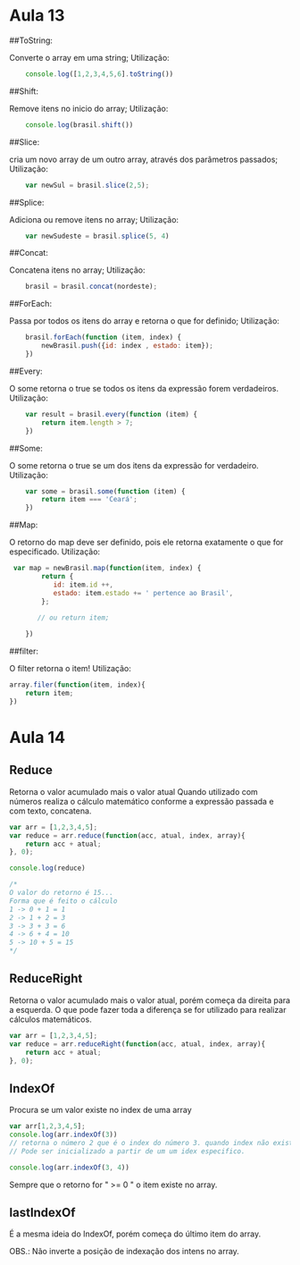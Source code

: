 # Aula 13
##ToString: 

Converte o array em uma string;
Utilização: 

```js
    console.log([1,2,3,4,5,6].toString())
```

##Shift: 

Remove itens no inicio do array;
Utilização: 

```js
    console.log(brasil.shift())
```

##Slice: 

cria um novo array de um outro array, através dos parâmetros passados;
Utilização: 

```js
    var newSul = brasil.slice(2,5);
```

##Splice: 

Adiciona ou remove itens no array;
Utilização: 

```js
    var newSudeste = brasil.splice(5, 4)
```

##Concat: 

Concatena itens no array;
Utilização: 

```js
    brasil = brasil.concat(nordeste);
```

##ForEach: 

Passa por todos os itens do array e retorna o que for definido;
Utilização: 

```js
    brasil.forEach(function (item, index) {
        newBrasil.push({id: index , estado: item});
    })
```

##Every: 

O some retorna o true se todos os itens da expressão forem verdadeiros.
Utilização: 

```js
    var result = brasil.every(function (item) {
        return item.length > 7;
    })
```

##Some: 

O some retorna o true se um dos itens da expressão for verdadeiro.
Utilização: 

```js
    var some = brasil.some(function (item) {
        return item === 'Ceará';
    })
```

##Map: 

O retorno do map deve ser definido, pois ele retorna exatamente o que for especificado.
Utilização: 

```js
 var map = newBrasil.map(function(item, index) {
        return {
           id: item.id ++,
           estado: item.estado += ' pertence ao Brasil',
        };

       // ou return item;
        
    }) 
```

##filter: 

O filter retorna o item!
Utilização: 

```js
array.filer(function(item, index){
    return item;
})
```

# Aula 14

## Reduce

Retorna o valor acumulado mais o valor atual
Quando utilizado com números realiza o cálculo matemático conforme a expressão passada e com texto, concatena.
```js
var arr = [1,2,3,4,5];
var reduce = arr.reduce(function(acc, atual, index, array){
    return acc + atual;
}, 0);

console.log(reduce)

/* 
O valor do retorno é 15...
Forma que é feito o cálculo
1 -> 0 + 1 = 1
2 -> 1 + 2 = 3
3 -> 3 + 3 = 6
4 -> 6 + 4 = 10
5 -> 10 + 5 = 15
*/
```

## ReduceRight

Retorna o valor acumulado mais o valor atual, porém começa da direita para a esquerda. O que pode fazer toda a diferença se for utilizado para realizar cálculos matemáticos.
```js
var arr = [1,2,3,4,5];
var reduce = arr.reduceRight(function(acc, atual, index, array){
    return acc + atual;
}, 0);
```

## IndexOf

Procura se um valor existe no index de uma array

```js
var arr[1,2,3,4,5];
console.log(arr.indexOf(3))
// retorna o número 2 que é o index do número 3. quando index não existe, retorna -1
// Pode ser inicializado a partir de um um idex especifico.

console.log(arr.indexOf(3, 4))

```

Sempre que o retorno for " >= 0 " o item existe no array.

## lastIndexOf

É a mesma ideia do IndexOf, porém começa do último item do array. 

OBS.: Não inverte a posição de indexação dos intens no array.

